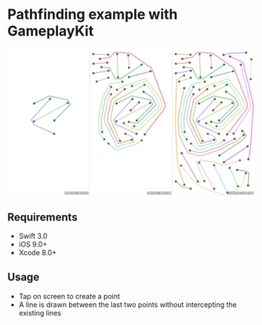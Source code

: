 # Pathfinding example with GameplayKit

![Pathfinding](pathfinding.jpg)


## Requirements
- Swift 3.0
- iOS 9.0+
- Xcode 8.0+

## Usage
- Tap on screen to create a point
- A line is drawn between the last two points without intercepting the existing lines
